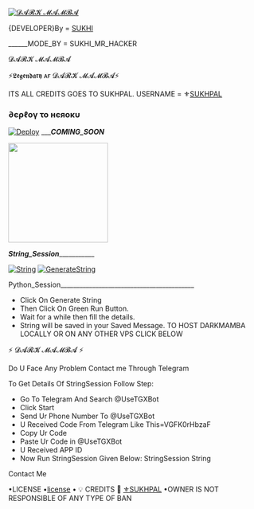 [![𝓓𝓐𝓡𝓚 𝓜𝓐𝓜𝓑𝓐 ](https://telegra.ph/file/95f920f5168d50160f5a7.jpg)](https://github.com/HIDDENB0Y/DARKMAMBA)

{DEVELOPER}By = [SUKHI](http://t.me/SUKHI_MR_HACKER)

______MODE_BY = SUKHI_MR_HACKER

𝓓𝓐𝓡𝓚 𝓜𝓐𝓜𝓑𝓐

⚡𝕷𝖊𝖌𝖊𝖓𝖉𝖆𝖗𝖞 ᴀғ 𝓓𝓐𝓡𝓚 𝓜𝓐𝓜𝓑𝓐⚡

ITS ALL CREDITS GOES TO SUKHPAL. 
USERNAME = ⚜[SUKHPAL](https://github.com/SUKHPAL443)
<h3> ∂єρℓογ το нєяοκυ </h3>

[![Deploy](https://www.herokucdn.com/deploy/button.svg)](https://heroku.com/deploy?template=https://github.com/HIDDENB0Y/DARKMAMBA)
__________COMING_SOON_______
<p><a href=https://github.com/HIDDENB0Y/DARKMAMBA> <img src="https://img.shields.io/badge/Deploy%20To%20Railway-blueviolet?style=for-the-badge&logo=railway" width="200""/></a></p>


_______________String_Session__________________________

[![String](https://telegra.ph/file/a776d32132d1bddf988de.jpg)](https://replit.com/@SUKHPAL443/DARKMAMBA#main.py) 
[![GenerateString](https://img.shields.io/badge/repl.it-generateString-yellowgreen)](https://replit.com/@SUKHPAL443/DARKMAMBA#main.py) 

Python_Session__________________________________________
- Click On Generate String
- Then Click On Green Run Button.
- Wait for a while then fill the details.
 - String will be saved in your Saved Message.
TO HOST DARKMAMBA LOCALLY OR ON ANY OTHER VPS CLICK BELOW

⚡ 𝓓𝓐𝓡𝓚 𝓜𝓐𝓜𝓑𝓐 ⚡

Do U Face Any Problem Contact me Through Telegram

To Get Details Of StringSession Follow Step:
- Go To Telegram And Search @UseTGXBot
- Click Start
- Send Ur Phone Number To @UseTGXBot
- U Received Code From Telegram Like This=VGFK0rHbzaF
- Copy Ur Code
- Paste Ur Code in @UseTGXBot
- U Received APP ID
- Now Run StringSession Given Below:
StringSession
String

Contact Me

•LICENSE
•[license](https://github.com/HIDDENB0Y/DARKMAMBA/blob/master/LICENSE)
• 💡 CREDITS 💞
[⚜SUKHPAL](https://github.com/SUKHPAL443)
•OWNER IS NOT RESPONSIBLE OF ANY TYPE OF BAN
 
 
 
 

